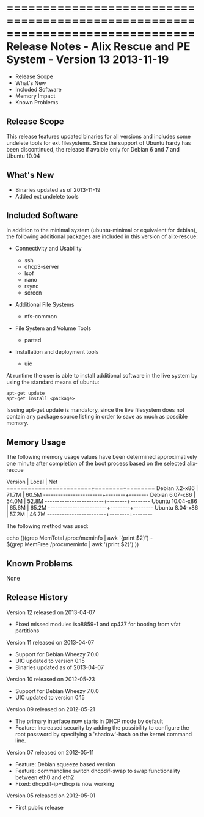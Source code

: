 ==============================================================================
Release Notes - Alix Rescue and PE System - Version 13              2013-11-19
==============================================================================

* Release Scope
* What's New
* Included Software
* Memory Impact
* Known Problems

Release Scope
-------------
This release features updated binaries for all versions and includes some
undelete tools for ext filesystems. Since the support of Ubuntu hardy has been
discontinued, the release if avaible only for Debian 6 and 7 and Ubuntu 10.04


What's New
----------
 * Binaries updated as of 2013-11-19
 * Added ext undelete tools


Included Software
-----------------

In addition to the minimal system (ubuntu-minimal or equivalent for debian),
the following additional packages are included in this version of alix-rescue:

 * Connectivity and Usability
   + ssh
   + dhcp3-server
   + lsof
   + nano
   + rsync
   + screen

 * Additional File Systems
   + nfs-common

 * File System and Volume Tools
   + parted

 * Installation and deployment tools
   + uic

At runtime the user is able to install additional software in the live
system by using the standard means of ubuntu:

	apt-get update
	apt-get install <package>

Issuing apt-get update is mandatory, since the live filesystem does not
contain any package source listing in order to save as much as possible
memory.


Memory Usage
------------

The following memory usage values have been determined approximatively one
minute after completion of the boot process based on the selected alix-rescue


Version                 | Local  | Net    
========================+========+========
Debian 7.2-x86          |  71.7M |  60.5M
------------------------+--------+--------
Debian 6.07-x86         |  54.0M |  52.8M
------------------------+--------+--------
Ubuntu 10.04-x86        |  65.6M |  65.2M
------------------------+--------+--------
Ubuntu 8.04-x86         |  57.2M |  46.7M 
------------------------+--------+--------

The following method was used:

  echo $(($(grep MemTotal /proc/meminfo | awk '{print $2}') - \
    $(grep MemFree /proc/meminfo | awk '{print $2}') ))


Known Problems
--------------

None


Release History
---------------

Version 12 released on 2013-04-07

 * Fixed missed modules iso8859-1 and cp437 for booting from vfat partitions

Version 11 released on 2013-04-07

 * Support for Debian Wheezy 7.0.0
 * UIC updated to version 0.15
 * Binaries updated as of 2013-04-07

Version 10 released on 2012-05-23

 * Support for Debian Wheezy 7.0.0
 * UIC updated to version 0.15

Version 09 released on 2012-05-21

 * The primary interface now starts in DHCP mode by default
 * Feature: Increased security by adding the possibility to configure the root
   password by specifying a 'shadow'-hash on the kernel command line.

Version 07 released on 2012-05-11

  * Feature: Debian squeeze based version
  * Feature: commandline switch dhcpdif-swap to swap functionality between
    eth0 and eth2
  * Fixed: dhcpdif-ip=dhcp is now working

Version 05 released on 2012-05-01

  * First public release
